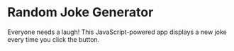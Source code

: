 # Random Joke Generator

Everyone needs a laugh! This JavaScript-powered app displays a new joke every time you click the button.